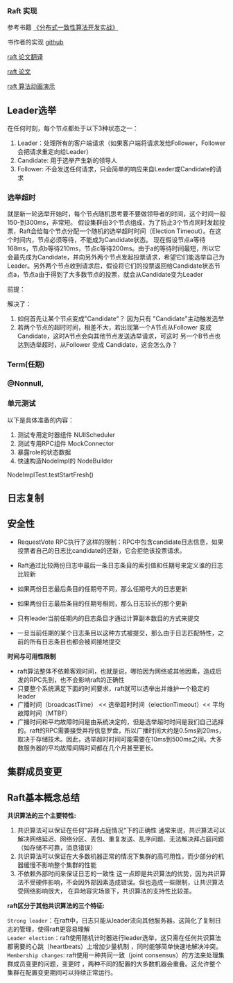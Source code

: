 ### Raft 实现

参考书籍 [《分布式一致性算法开发实战》](https://book.douban.com/subject/35051108/) 

书作者的实现 [github](https://github.com/xnnyygn/xraft)

[raft 论文翻译](https://github.com/maemual/raft-zh_cn)

[raft 论文](https://web.stanford.edu/~ouster/cgi-bin/papers/raft-atc14)

[raft 算法动画演示](http://thesecretlivesofdata.com/raft/)

## Leader选举
在任何时刻，每个节点都处于以下3种状态之一：
1. Leader：处理所有的客户端请求（如果客户端将请求发给Follower，Follower会把请求重定向给Leader）
2. Candidate: 用于选举产生新的领导人
3. Follower: 不会发送任何请求，只会简单的响应来自Leader或Candidate的请求

### 选举超时
就是新一轮选举开始时，每个节点随机思考要不要做领导者的时间，这个时间一般150-到300ms，非常短。
假设集群由3个节点组成，为了防止3个节点同时发起投票，Raft会给每个节点分配一个随机的选举超时时间（Election Timeout）。在这个时间内，节点必须等待，不能成为Candidate状态。
现在假设节点a等待168ms，节点b等待210ms，节点c等待200ms。由于a的等待时间最短，所以它会最先成为Candidate，并向另外两个节点发起投票请求，希望它们能选举自己为Leader。另外两个节点收到请求后，假设将它们的投票返回给Candidate状态节点a，节点a由于得到了大多数节点的投票，就会从Candidate变为Leader

前提：

解决了：
1. 如何首先让某个节点变成"Candidate"？ 
因为只有 "Candidate"主动触发选举
2. 若两个节点的超时时间，相差不大，若出现第一个A节点从Follower 变成 Candidate，这时A节点会向其他节点发送选举请求，可这时 另一个B节点也达到选举超时，从Follower 变成 Candidate，这会怎么办？


### Term(任期)






### @Nonnull,


### 单元测试
以下是具体准备的内容：
1. 测试专用定时器组件 NUllScheduler
2. 测试专用RPC组件 MockConnector
3. 暴露role的状态数据
4. 快速构造NodeImpl的 NodeBuilder


NodeImplTest.testStartFresh()


## 日志复制


## 安全性
* RequestVote RPC执行了这样的限制：RPC中包含candidate日志信息，如果投票者自己的日志比candidate的还新，它会拒绝该投票请求。
* Raft通过比较两份日志中最后一条日志条目的索引值和任期号来定义谁的日志比较新
* 如果两份日志最后条目的任期号不同，那么任期号大的日志更新
* 如果两份日志最后条目的任期号相同，那么日志较长的那个更新

* 只有leader当前任期内的日志条目才通过计算副本数目的方式来提交
* 一旦当前任期的某个日志条目以这种方式被提交，那么由于日志匹配特性，之前的所有日志条目也都会被间接地提交

**时间与可用性限制**    
* raft算法整体不依赖客观时间，也就是说，哪怕因为网络或其他因素，造成后发的RPC先到，也不会影响raft的正确性
* 只要整个系统满足下面的时间要求，raft就可以选举出并维护一个稳定的leader
* 广播时间（broadcastTime） << 选举超时时间（electionTimeout）<< 平均故障时间（MTBF）
* 广播时间和平均故障时间是由系统决定的，但是选举超时时间是我们自己选择的。raft的RPC需要接受并将信息罗盘，所以广播时间大约是0.5ms到20ms，
取决于存储技术。因此，选举超时时间可能需要在10ms到500ms之间。大多数服务器的平均故障间隔时间都在几个月甚至更长。


## 集群成员变更


## Raft基本概念总结   
**共识算法的三个主要特性:**    

1. 共识算法可以保证在任何"非拜占庭情况"下的正确性
通常来说，共识算法可以解决网络延迟、网络分区、丢包、重复发送、乱序问题、无法解决拜占庭问题（如存储不可靠，消息错误）
2. 共识算法可以保证在大多数机器正常的情况下集群的高可用性，而少部分的机器缓慢不影响整个集群的性能
3. 不依赖外部时间来保证日志的一致性
这一点即是共识算法的优势，因为共识算法不受硬件影响，不会因外部因素造成错误。但也造成一些限制，让共识算法受网络影响很大，
在异地容灾场景下，共识算法的支持性比较差。

**raft区分于其他共识算法的三个特征:**     

`Strong leader`：在raft中，日志只能从leader流向其他服务器。这简化了复制日志的管理，使得raft更容易理解   
`Leader election`：raft使用随机计时器进行leader选举，这只需在任何共识算法都需要的心跳（heartbeats）上增加少量机制
，同时能够简单快速地解决冲突。     
`Membership changes`: raft使用一种共同一致（joint consensus）的方法来处理集群成员变更的问题，变更时
，两种不同的配置的大多数机器会重叠。这允许整个集群在配置变更期间可以持续正常运行。   






